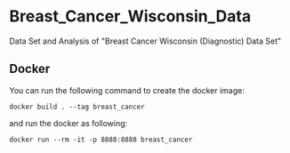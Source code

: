 # Breast_Cancer_Wisconsin_Data

Data Set and Analysis of "Breast Cancer Wisconsin (Diagnostic) Data Set"

## Docker

You can run the following command to create the docker image:

```console
docker build . --tag breast_cancer
```

and run the docker as following:

```console
docker run --rm -it -p 8888:8888 breast_cancer
```
